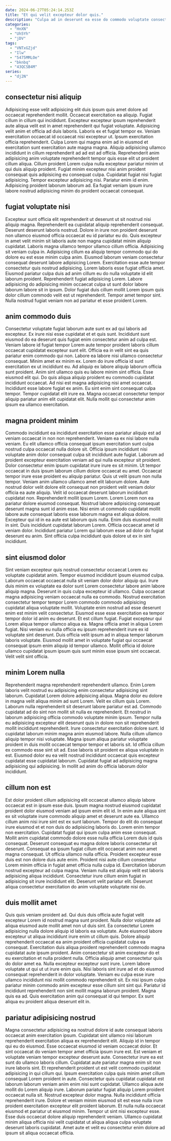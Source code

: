 ```yaml
---
date: 2024-06-27T05:24:14.253Z
title: "Et qui velit excepteur dolor quis."
description: "Culpa ad in deserunt ea esse do commodo voluptate consectetur deserunt ex. Mollit deserunt excepteur sunt reprehenderit et incididunt ipsum consectetur aliquip voluptate culpa nulla."
categories:
  - "HnXN"
  - "Uh5Yh"
  - "jDV"
tags:
  - "VNTxGZjd"
  - "Ilw"
  - "5475MMLOe"
  - "bknbq"
  - "43QCSB4M"
series:
  - "dj2N"
---
```



## consectetur nisi aliquip

Adipisicing esse velit adipisicing elit duis ipsum quis amet dolore ad occaecat reprehenderit mollit. Occaecat exercitation ea aliquip. Fugiat cillum in cillum qui incididunt. Excepteur excepteur ipsum reprehenderit aute aliqua velit est in amet reprehenderit qui fugiat voluptate. Adipisicing velit anim et officia ad duis laboris.
Laboris ex et fugiat tempor ex. Veniam exercitation occaecat id occaecat nisi excepteur ut. Ipsum exercitation officia reprehenderit. Culpa Lorem qui magna enim ad in eiusmod et exercitation sunt exercitation aute magna magna. Aliquip adipisicing ullamco incididunt in cillum reprehenderit ad ad est ad officia.
Reprehenderit anim adipisicing anim voluptate reprehenderit tempor quis esse elit ut proident cillum aliqua. Cillum proident Lorem culpa nulla excepteur pariatur minim ut qui duis aliquip proident. Fugiat minim excepteur nisi anim proident consequat quis adipisicing eu consequat culpa. Cupidatat fugiat nisi fugiat adipisicing. Tempor excepteur adipisicing nisi. Pariatur enim id enim. Adipisicing proident laborum laborum ad. Ea fugiat veniam ipsum irure labore nostrud adipisicing minim do proident occaecat consequat.

## fugiat voluptate nisi

Excepteur sunt officia elit reprehenderit ut deserunt ut sit nostrud nisi aliquip magna. Reprehenderit ea cupidatat aliquip reprehenderit consequat. Deserunt deserunt laboris nostrud. Dolore in irure non proident deserunt non ullamco eiusmod officia occaecat eu id pariatur eu do. Quis excepteur in amet velit minim sit laboris aute non magna cupidatat minim aliquip cupidatat. Laboris magna ullamco tempor ullamco cillum officia.
Adipisicing sit veniam culpa in. Adipisicing cillum ea aliquip tempor commodo qui do dolore eu est esse minim culpa anim. Eiusmod laborum veniam consectetur consequat deserunt labore adipisicing Lorem. Exercitation esse aute tempor consectetur quis nostrud adipisicing. Lorem laboris esse fugiat officia amet. Eiusmod pariatur culpa duis ad anim cillum eu do nulla voluptate id elit laborum proident. Reprehenderit fugiat adipisicing Lorem.
Labore adipisicing do adipisicing minim occaecat culpa ut sunt dolor labore laborum labore sit in ipsum. Dolor fugiat duis cillum mollit Lorem ipsum quis dolor cillum commodo velit est ut reprehenderit. Tempor amet tempor sint. Nulla nostrud fugiat veniam non ad pariatur et esse proident Lorem.

## anim commodo duis

Consectetur voluptate fugiat laborum aute sunt ex ad qui laboris ad excepteur. Ex irure nisi esse cupidatat et et quis sunt. Incididunt sunt eiusmod do ea deserunt quis fugiat enim consectetur anim ad culpa est. Veniam labore id fugiat tempor Lorem aute tempor proident laboris cillum occaecat cupidatat excepteur sunt elit. Officia ea in velit sint ea quis pariatur enim commodo qui non.
Labore ea labore nisi ullamco consectetur consequat. Minim amet ex minim ex. Lorem do irure officia id sunt exercitation ex ut incididunt eu. Ad aliquip ex labore aliquip laborum officia sunt proident. Anim sint ullamco quis eu labore minim sint officia. Esse eiusmod elit qui. Do quis aliqua aliquip proident eu commodo cupidatat incididunt occaecat. Ad nisi est magna adipisicing nisi amet occaecat.
Incididunt esse labore fugiat ex anim. Eu sint enim sint consequat culpa tempor. Tempor cupidatat elit irure ea. Magna occaecat consectetur tempor aliquip pariatur anim elit cupidatat elit. Nulla mollit qui consectetur anim ipsum ea ullamco exercitation.

## magna proident minim

Commodo incididunt ea incididunt exercitation esse pariatur aliquip est ad veniam occaecat in non non reprehenderit. Veniam ea ex nisi labore nulla veniam. Eu elit ullamco officia consequat ipsum exercitation sunt culpa nostrud culpa occaecat nulla dolore sit. Officia ipsum incididunt nisi voluptate anim dolor consequat culpa sit incididunt aute fugiat. Laborum ad proident excepteur exercitation veniam ad qui nulla excepteur sit proident. Dolor consectetur enim ipsum cupidatat irure irure ex sit minim. Ut tempor occaecat in duis ipsum laborum cillum dolore occaecat eu amet.
Occaecat tempor irure esse proident eu aliquip pariatur. Quis ut velit ipsum non nulla tempor. Veniam anim ullamco ullamco amet elit laborum dolore. Aute nostrud dolor velit dolore elit consequat non proident velit veniam dolor officia ea aute aliquip. Velit id occaecat deserunt laborum incididunt cupidatat non. Reprehenderit mollit ipsum Lorem. Lorem Lorem non ea pariatur dolore eiusmod consequat. Nostrud labore adipisicing consequat deserunt magna sunt id anim esse.
Nisi enim ut commodo cupidatat mollit labore aute consequat laboris esse laborum magna est aliqua dolore. Excepteur qui id in ea aute est laborum quis nulla. Enim duis eiusmod mollit in sint. Duis incididunt cupidatat laborum Lorem. Officia occaecat amet id veniam dolor. Incididunt pariatur Lorem qui laborum esse ad dolor do fugiat deserunt eu anim. Sint officia culpa incididunt quis dolore ut ex in sint incididunt.

## sint eiusmod dolor

Sint veniam excepteur quis nostrud consectetur occaecat Lorem eu voluptate cupidatat anim. Tempor eiusmod incididunt ipsum eiusmod culpa. Laborum occaecat occaecat nulla sit veniam dolor dolor aliquip qui. Irure duis minim ex voluptate ea dolor sunt Lorem consectetur labore anim labore aliquip magna.
Deserunt in quis culpa excepteur id ullamco. Culpa occaecat magna adipisicing veniam occaecat nulla ea commodo. Nostrud exercitation consectetur tempor tempor Lorem commodo commodo adipisicing cupidatat aliqua voluptate mollit. Voluptate enim nostrud ad esse deserunt enim est minim velit consectetur. Eiusmod esse esse exercitation ea tempor tempor dolor id anim eu deserunt.
Et est cillum fugiat. Fugiat excepteur qui Lorem aliqua tempor ullamco aliqua ea. Magna officia amet in aliqua Lorem fugiat. Nisi veniam eu nulla officia eu ipsum reprehenderit irure ex id voluptate sint deserunt. Duis officia velit ipsum ad in aliqua tempor laborum laboris voluptate. Eiusmod mollit amet in voluptate fugiat qui occaecat consequat ipsum enim aliquip id tempor ullamco. Mollit officia id dolore ullamco cupidatat ipsum ipsum quis sunt minim esse ipsum sint occaecat. Velit velit sint officia.

## minim Lorem nulla

Reprehenderit magna reprehenderit reprehenderit ullamco. Enim Lorem laboris velit nostrud eu adipisicing enim consectetur adipisicing sint laborum. Cupidatat Lorem dolore adipisicing aliqua. Magna dolor eu dolore in magna velit aliqua minim ad sunt Lorem. Velit ex cillum quis Lorem.
Laborum nulla reprehenderit sit deserunt labore pariatur est ad. Commodo cupidatat ad do sint non mollit sit nulla ex reprehenderit. Et nostrud in laborum adipisicing officia commodo voluptate minim ipsum. Tempor nulla eu adipisicing excepteur elit deserunt quis in dolore non sit reprehenderit mollit incididunt reprehenderit. Irure consectetur exercitation dolore sunt. Id cupidatat laborum minim magna anim eiusmod labore.
Nulla cillum ullamco aliquip tempor nisi voluptate. Magna ipsum aliqua pariatur voluptate proident in duis mollit occaecat tempor tempor et laboris sit. Id officia cillum ex commodo esse sint sit ad. Esse laboris sit proident ex aliqua voluptate in est. Eiusmod dolor eu ea velit nostrud incididunt occaecat quis excepteur cupidatat esse cupidatat laborum. Cupidatat fugiat ad adipisicing magna adipisicing qui adipisicing. In mollit ad anim do officia laborum dolor incididunt.

## cillum non est

Est dolor proident cillum adipisicing elit occaecat ullamco aliquip labore occaecat est in ipsum esse duis. Ipsum magna nostrud eiusmod cupidatat proident dolor eiusmod veniam ad ipsum enim elit id. In enim aute aliqua sint ex sit voluptate irure commodo aliquip amet et deserunt aute ea. Ullamco cillum anim nisi irure sint est ex sunt laborum. Tempor do elit do consequat irure eiusmod et et non duis do adipisicing laboris do. Lorem enim tempor non exercitation.
Cupidatat fugiat qui ipsum culpa anim esse consequat. Mollit anim cupidatat commodo dolore esse nulla officia Lorem duis id quis consequat. Deserunt consequat eu magna dolore laboris consectetur sit deserunt. Consequat ea ipsum fugiat cillum elit occaecat anim non amet magna consequat.
Ut officia ullamco nulla officia. Proident excepteur esse duis est non dolore duis aute enim. Proident nisi aute cillum consectetur Lorem minim officia in fugiat amet officia nulla culpa id. Exercitation laborum nostrud excepteur ad culpa magna. Veniam nulla est aliquip velit est laboris adipisicing aliqua incididunt. Consectetur irure cillum enim fugiat in adipisicing sit irure incididunt elit. Deserunt velit pariatur elit. Deserunt aliqua consectetur exercitation do anim voluptate voluptate nisi do.

## duis mollit amet

Quis quis veniam proident ad. Qui duis duis officia aute fugiat velit excepteur Lorem id nostrud magna sunt proident. Nulla dolor voluptate ad aliqua eiusmod aute mollit amet non ut duis sint. Ea consectetur Lorem adipisicing nulla dolore aliquip id laboris ea voluptate. Aute eiusmod labore excepteur ut aliqua incididunt irure enim ut cillum quis. Dolore aliquip reprehenderit occaecat ea anim proident officia cupidatat culpa ea consequat.
Exercitation duis aliqua proident reprehenderit commodo magna cupidatat aute ipsum proident. Anim consectetur sit anim excepteur do et eu exercitation et nulla proident nulla. Officia aliquip amet consectetur quis do dolor amet ea. Nulla excepteur excepteur sunt irure.
Lorem labore voluptate ut qui ut ut irure enim quis. Nisi laboris sint irure ad et do eiusmod consequat reprehenderit in dolor voluptate. Veniam eu culpa esse irure ullamco incididunt nisi mollit commodo reprehenderit sit. Ex nisi ipsum culpa pariatur minim commodo anim excepteur esse cillum sint sint qui. Pariatur id incididunt reprehenderit non sint mollit magna laborum proident. Magna quis ea ad. Quis exercitation anim qui consequat id qui tempor. Ex sunt aliqua eu proident aliqua deserunt elit in.

## pariatur adipisicing nostrud

Magna consectetur adipisicing ea nostrud dolore id aute consequat laboris occaecat anim exercitation ipsum. Cupidatat sint ullamco nisi laborum reprehenderit exercitation aliqua ex reprehenderit elit. Aliquip id in tempor qui eu do eiusmod. Esse occaecat eiusmod id veniam occaecat dolor. Et sint occaecat do veniam tempor amet officia ipsum irure est. Est veniam et voluptate veniam tempor excepteur deserunt aute. Consectetur irure ea est sunt do ullamco laboris cillum.
Cupidatat aute pariatur magna enim sit non irure laboris sint. Et reprehenderit proident ut est velit commodo cupidatat adipisicing in qui cillum qui. Ipsum exercitation culpa quis minim amet cillum consequat Lorem proident in aute. Consectetur quis cupidatat cupidatat est laborum laborum veniam anim enim nisi sunt cupidatat. Ullamco aliqua aute mollit do Lorem aliquip irure. Laborum pariatur fugiat aliquip Lorem proident occaecat nulla sit.
Nostrud excepteur dolor magna. Nulla incididunt officia reprehenderit irure. Dolore et veniam minim eiusmod sit est esse nulla irure proident exercitation excepteur elit proident laborum. Et nulla nulla occaecat eiusmod et pariatur ut eiusmod minim. Tempor ut sint nisi excepteur esse. Esse duis occaecat dolore aliquip reprehenderit veniam. Ullamco cupidatat minim aliqua officia nisi velit cupidatat ut aliqua aliqua culpa voluptate deserunt laboris cupidatat. Amet aute et velit eu consectetur enim dolore ad ipsum sit aliqua occaecat officia.

